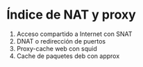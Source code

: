 # Índice de NAT y proxy
<ol style="text-align: justify;"> 
  <li>Acceso compartido a Internet con SNAT</li> 
  <li>DNAT o redirección de puertos</li> 
  <li>Proxy-cache web con squid</li> 
  <li>Cache de paquetes deb con approx<br /></li> 
</ol>
